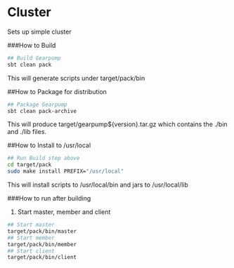 Cluster
========

Sets up simple cluster

###How to Build
  ```bash
  ## Build Gearpump
  sbt clean pack
  ```
  This will generate scripts under target/pack/bin

##How to Package for distribution
  ```bash
  ## Package Gearpump
  sbt clean pack-archive
  ```
  This will produce target/gearpump${version}.tar.gz which contains the ./bin and ./lib files.

##How to Install to /usr/local
  ```bash
  ## Run Build step above
  cd target/pack
  sudo make install PREFIX="/usr/local"
  ```
  This will install scripts to /usr/local/bin and jars to /usr/local/lib

###How to run after building
1. Start master, member and client
  ```bash
  ## Start master
  target/pack/bin/master
  ## Start member
  target/pack/bin/member
  ## Start client
  target/pack/bin/client
  ```
